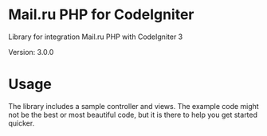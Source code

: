 # Mail.ru PHP for CodeIgniter
Library for integration Mail.ru PHP with CodeIgniter 3

Version: 3.0.0

# Usage

The library includes a sample controller and views. The example code might not be the best or most beautiful code, but it is there to help you get started quicker.
